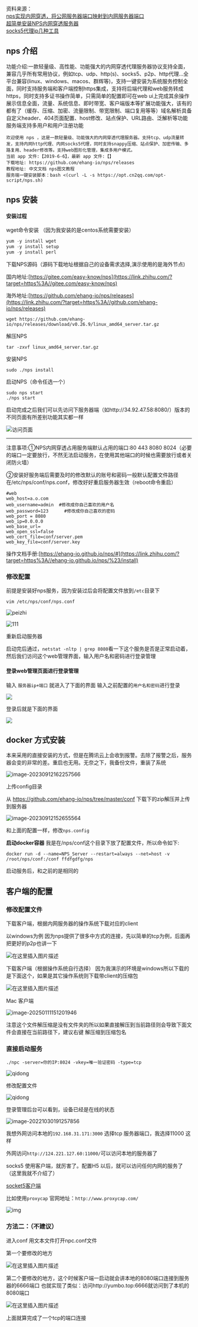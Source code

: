 资料来源：<br/>
[nps实现内网穿透，将公网服务器端口映射到内网服务器端口](https://blog.csdn.net/qq_41813208/article/details/113760249)<br/>
[超简单安装NPS内网穿透服务器](https://zhuanlan.zhihu.com/p/316438148)<br/>
 [socks5代理ip几种工具](https://www.cnblogs.com/edeny/p/16530270.html)<br/>

## nps 介绍
功能介绍:一款轻量级、高性能、功能强大的内网穿透代理服务器协议支持全面，兼容几乎所有常用协议，例如tcp、udp、http(s)、socks5、p2p、http代理...全平台兼容(linux、windows、macos、群辉等)，支持一键安装为系统服务控制全面，同时支持服务端和客户端控制https集成，支持将后端代理和web服务转成https，同时支持多证书操作简单，只需简单的配置即可在web ui上完成其余操作展示信息全面，流量、系统信息、即时带宽、客户端版本等扩展功能强大，该有的都有了（缓存、压缩、加密、流量限制、带宽限制、端口复用等等）域名解析具备自定义header、404页面配置、host修改、站点保护、URL路由、泛解析等功能服务端支持多用户和用户注册功能

~~~~
欢迎使用 nps ，这是一款轻量级、功能强大的内网穿透代理服务器。支持tcp、udp流量转发，支持内网http代理、内网socks5代理，同时支持snappy压缩、站点保护、加密传输、多路复用、header修改等。支持web图形化管理，集成多用户模式。
当前 app 文件:【2019-6-6】，最新 app 文件:【】
下载地址: https://github.com/ehang-io/nps/releases
教程地址: 中文文档 nps图文教程
服务端一键安装脚本：bash <(curl -L -s https://opt.cn2qq.com/opt-script/nps.sh)
~~~~

## nps 安装

#### 安装过程

wget命令安装 （因为我安装的是centos系统需要安装）

~~~~c
yum -y install wget
yum -y install setup
yum -y install perl
~~~~

下载NPS源码（源码下载地址根据自己的设备需求选择,演示使用的是海外节点)

国内地址:[https://gitee.com/easy-know/nps](https://link.zhihu.com/?target=https%3A//gitee.com/easy-know/nps)

海外地址:[https://github.com/ehang-io/nps/releases](https://link.zhihu.com/?target=https%3A//github.com/ehang-io/nps/releases)

```text
wget https://github.com/ehang-io/nps/releases/download/v0.26.9/linux_amd64_server.tar.gz
```

解压NPS

```text
tar -zxvf linux_amd64_server.tar.gz
```

安装NPS

```text
sudo ./nps install
```

启动NPS（命令任选一个）

```text
sudo nps start
./nps start
```

启动完成之后我们可以先访问下服务器端（如http://34.92.47.58:8080/）版本的不同页面有所差别功能其实都一样

![访问页面](pic\v2-a35ebec61efc321b29dd949b6f6c9bfe_r.jpg ':size=70%')

--------------------------------------------------------------------------------------------------------------------
注意事项:①NPS内网穿透占用服务端默认占用的端口:80 443 8080 8024（必要的端口一定要放行，不然无法启动服务，在使用其他端口的时候也需要放行或者关闭防火墙）

②安装好服务端后需要及时的修改默认的账号和密码一般默认配置文件路径在/etc/nps/conf/nps.conf，修改好好重启服务器生效（reboot命令重启）

```text
#web
web_host=a.o.com
web_username=admin  #修改成你自己喜欢的用户名
web_password=123      #修改成你自己喜欢的密码
web_port = 8080
web_ip=0.0.0.0
web_base_url=
web_open_ssl=false
web_cert_file=conf/server.pem
web_key_file=conf/server.key
```

操作文档手册:[https://ehang-io.github.io/nps/#](https://link.zhihu.com/?target=https%3A//ehang-io.github.io/nps/%23/install)

### 修改配置

前提是安装好nps服务，因为安装过后会将配置文件放到`/etc`目录下

~~~~text
vim /etc/nps/conf/nps.conf
~~~~



![peizhi](pic/20210208175808246.png)

![111](pic/20210208175922378.png)



重新启动服务器

启动完后通过，`netstat -nltp | grep 8080`看一下这个服务是否是正常启动着，然后我们访问这个web管理界面，输入用户名和密码进行登录管理

#### 登录web管理页面进行登录管理

输入 `服务器ip+端口`
就进入了下面的界面
输入之前配置的`用户名和密码`进行登录

![](pic/20210208180302177.png)

登录后就是下面的界面

![](pic/2021020818042718.png)

## docker 方式安装

本来采用的直接安装的方式，但是在腾讯云上会收到报警。去除了报警之后，服务器会变的非常的差。重启也无用。无奈之下，我备份文件，重装了系统

![image-20230912162257566](img/image-20230912162257566.png)

上传config目录

从 https://github.com/ehang-io/nps/tree/master/conf 下载下的zip解压并上传到服务器

![image-20230912152655564](img/image-20230912152655564.png)

和上面的配置一样，修改`nps.config`

**启动docker容器** 我是在/nps/conf这个目录下放了配置文件，所以命令如下:

```shell
docker run -d --name=NPS_Server --restart=always --net=host -v /root/nps/conf:/conf ffdfgdfg/nps
```

启动服务后，和之前的是相同的

## 客户端的配置

### 修改配置文件

下载客户端，根据内网服务器的操作系统下载对应的client

以windows为例
因为nps提供了很多中方式的连接，先以简单的tcp为例，后面再把更好的p2p也讲一下

![在这里插入图片描述](pic\20210208180854156.png)

下载客户端（根据操作系统自行选择）
因为我演示的环境是windows所以下载的是下面这个，如果是其它操作系统则下载带client的压缩包

![在这里插入图片描述](pic\20210208181025702.png)

Mac 客户端

![image-20250111151201946](img/image-20250111151201946-6579552.png)

注意这个文件解压缩是没有文件夹的所以如果直接解压到当前路径则会导致下面文件会直接在当前路径下，建议右键 解压缩到压缩包名

### 直接启动服务



```text
./npc -server=你的IP:8024 -vkey=唯一验证密码 -type=tcp
```



![qidong](pic/2022-10-30_190306.png)

修改配置文件

![qidong](pic/2022-10-30_190551.png)

登录管理后台可以看到，设备已经是在线的状态

![image-20221030191257856](pic\image-20221030191257856.png)

我想外网访问本地的`192.168.31.171:3000` 选择tcp 服务器端口，我选择11000 这样

外网访问`http://124.221.127.60:11000/`可以访问本地的服务器了

socks5 使用客户端，就厉害了。配置H5 以后，就可以访问任何内网的服务了（这里我就不介绍了）

[socket5客户端](https://www.cnblogs.com/edeny/p/16530270.html?share_token=C134BBE1-03F6-4296-BBAF-56A5CDAD5B9D&tt_from=weixin&utm_source=weixin&utm_medium=toutiao_ios&utm_campaign=client_share&wxshare_count=1)

比如使用`proxycap` 官网地址：`http://www.proxycap.com/`

![img](large\pcap_rules.gif)



### 方法二：（不建议）

进入conf 用文本文件打开npc.conf文件

第一个要修改的地方

![在这里插入图片描述](pic\20210208181715191.png)

第二个要修改的地方，这个时候客户端一启动就会讲本地的8080端口连接到服务器的6666端口
也就实现了类似：访问http://yumbo.top:6666就访问到了本机的8080端口

![在这里插入图片描述](pic\20210208181933606.png)

上面就算完成了一个tcp的端口连接
